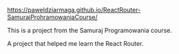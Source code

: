  https://paweldziarmaga.github.io/ReactRouter-SamurajProhramowaniaCourse/
 
 This is a project from the Samuraj Programowania course.

A project that helped me learn the React Router.
